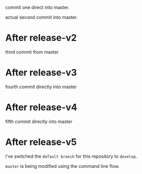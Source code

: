 commit one direct into master.

actual second commit into master.

# After release-v2

third commit from master

# After release-v3

fourth commit directly into master

# After release-v4

fifth commit directly into master

# After release-v5

I've switched the `default branch` for this repository to 
`develop`.

`master` is being modified using the command line flow.